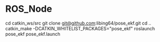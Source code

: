 # ROS_Node

cd catkin_ws/src
git clone git@github.com:libing64/pose_ekf.git
cd ..
catkin_make -DCATKIN_WHITELIST_PACKAGES="pose_ekf"
roslaunch pose_ekf pose_ekf.launch

